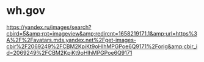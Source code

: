 # wh.gov
https://yandex.ru/images/search?cbird=5&amp;rpt=imageview&amp;redircnt=1658219171.1&amp;url=https%3A%2F%2Favatars.mds.yandex.net%2Fget-images-cbir%2F2069249%2FCBM2KpiKt9oHlhMPGPoe6Q9171%2Forig&amp;cbir_id=2069249%2FCBM2KpiKt9oHlhMPGPoe6Q9171
